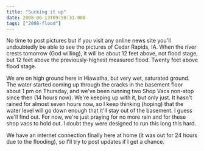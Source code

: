 ```yaml
---
title: "Sucking it up"
date: 2008-06-13T09:50:31.000
tags: ["2008-flood"]
---
```


No time to post pictures but if you visit any online news site you'll undoubtedly be able to see the pictures of Cedar Rapids, IA. When the river crests tomorrow (God willing), it will be about 12 feet above, not flood stage, but 12 feet above the previously-highest measured flood. Twenty feet above flood stage.

We are on high ground here in Hiawatha, but very wet, saturated ground. The water started coming up through the cracks in the basement floor about 1 pm on Thursday, and we've been running two Shop Vacs non-stop since then (14 hours now). We're keeping up with it, but only just. It hasn't rained for almost seven hours now, so I keep thinking (hoping) that the water level will go down enough that it'll stay out of the basement. I guess we'll find out. For now, we're just praying for no more rain and for these shop vacs to hold out. I doubt they were designed to run this long this hard.

We have an internet connection finally here at home (it was out for 24 hours due to the flooding), so I'll try to post updates if I get a chance.
